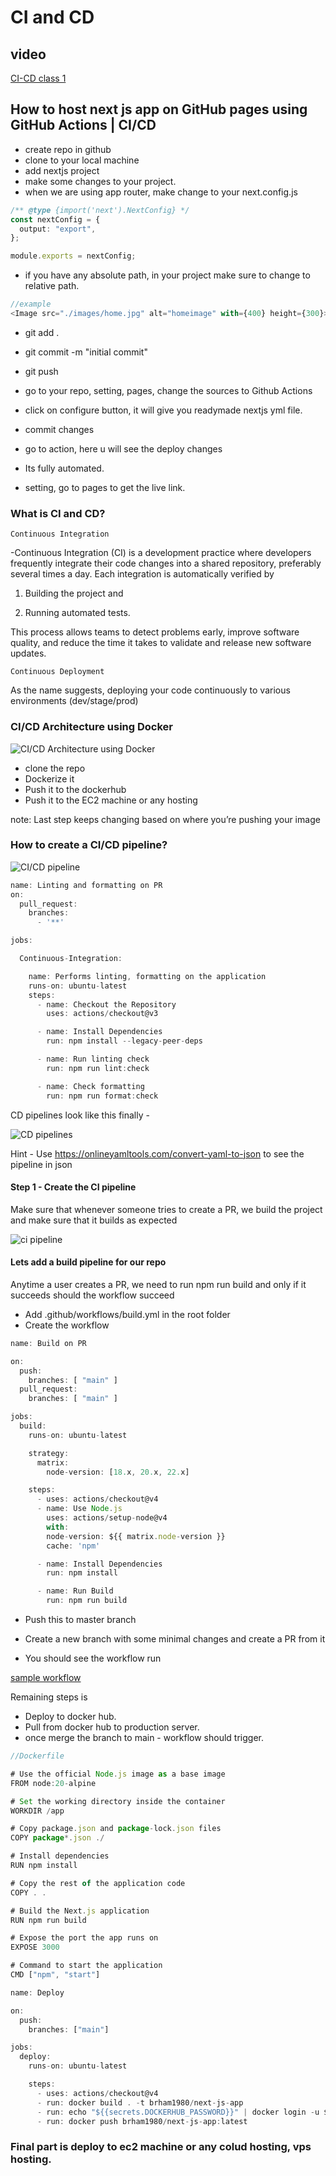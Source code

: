 # CI and CD

## video

[CI-CD class 1](https://youtu.be/7qtDCSJRiRc)

## How to host next js app on GitHub pages using GitHub Actions | CI/CD

- create repo in github
- clone to your local machine
- add nextjs project
- make some changes to your project.
- when we are using app router, make change to your next.config.js

```ts
/** @type {import('next').NextConfig} */
const nextConfig = {
  output: "export",
};

module.exports = nextConfig;
```

- if you have any absolute path, in your project make sure to change to relative path.

```ts
//example
<Image src="./images/home.jpg" alt="homeimage" with={400} height={300}>
```

- git add .
- git commit -m "initial commit"
- git push

- go to your repo, setting, pages, change the sources to Github Actions

- click on configure button, it will give you readymade nextjs yml file.
- commit changes
- go to action, here u will see the deploy changes
- Its fully automated.

- setting, go to pages to get the live link.

### What is CI and CD?

`Continuous Integration`

-Continuous Integration (CI) is a development practice where developers frequently integrate their code changes into a shared repository, preferably several times a day. Each integration is automatically verified by

1. Building the project and

2. Running automated tests.

This process allows teams to detect problems early, improve software quality, and reduce the time it takes to validate and release new software updates.

`Continuous Deployment`

As the name suggests, deploying your code continuously to various environments (dev/stage/prod)

### CI/CD Architecture using Docker

![CI/CD Architecture using Docker](./images/CI-CD-Architecture-using-Docker.ppm)

- clone the repo
- Dockerize it
- Push it to the dockerhub
- Push it to the EC2 machine or any hosting

note: Last step keeps changing based on where you’re pushing your image

### How to create a CI/CD pipeline?

![CI/CD pipeline](./images/Screenshot_1.png)

```ts
name: Linting and formatting on PR
on:
  pull_request:
    branches:
      - '**'

jobs:

  Continuous-Integration:

    name: Performs linting, formatting on the application
    runs-on: ubuntu-latest
    steps:
      - name: Checkout the Repository
        uses: actions/checkout@v3

      - name: Install Dependencies
        run: npm install --legacy-peer-deps

      - name: Run linting check
        run: npm run lint:check

      - name: Check formatting
        run: npm run format:check

```

CD pipelines look like this finally -

![CD pipelines](./images/Screenshot_3.png)

Hint - Use https://onlineyamltools.com/convert-yaml-to-json to see the pipeline in json

#### Step 1 - Create the CI pipeline

Make sure that whenever someone tries to create a PR, we build the project and make sure that it builds as expected

![ci pipeline](./images/Screenshot_4.png)

#### Lets add a build pipeline for our repo

Anytime a user creates a PR, we need to run npm run build and only if it succeeds should the workflow succeed

- Add .github/workflows/build.yml in the root folder
- Create the workflow

```ts
name: Build on PR

on:
  push:
    branches: [ "main" ]
  pull_request:
    branches: [ "main" ]

jobs:
  build:
    runs-on: ubuntu-latest

    strategy:
      matrix:
        node-version: [18.x, 20.x, 22.x]

    steps:
      - uses: actions/checkout@v4
      - name: Use Node.js
        uses: actions/setup-node@v4
        with:
        node-version: ${{ matrix.node-version }}
        cache: 'npm'

      - name: Install Dependencies
        run: npm install

      - name: Run Build
        run: npm run build

```

- Push this to master branch

- Create a new branch with some minimal changes and create a PR from it

- You should see the workflow run

[sample workflow](./images//Screenshot_5.png)

Remaining steps is

- Deploy to docker hub.
- Pull from docker hub to production server.
- once merge the branch to main - workflow should trigger.

```ts
//Dockerfile

# Use the official Node.js image as a base image
FROM node:20-alpine

# Set the working directory inside the container
WORKDIR /app

# Copy package.json and package-lock.json files
COPY package*.json ./

# Install dependencies
RUN npm install

# Copy the rest of the application code
COPY . .

# Build the Next.js application
RUN npm run build

# Expose the port the app runs on
EXPOSE 3000

# Command to start the application
CMD ["npm", "start"]

```

```ts
name: Deploy

on:
  push:
    branches: ["main"]

jobs:
  deploy:
    runs-on: ubuntu-latest

    steps:
      - uses: actions/checkout@v4
      - run: docker build . -t brham1980/next-js-app
      - run: echo "${{secrets.DOCKERHUB_PASSWORD}}" | docker login -u ${{secrets.DOCKERHUB_USERNAME}} --password-stdin
      - run: docker push brham1980/next-js-app:latest
```

### Final part is deploy to ec2 machine or any colud hosting, vps hosting.
